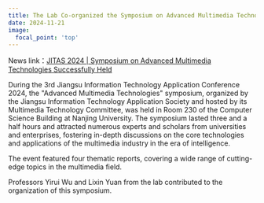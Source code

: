 ```yaml
---
title: The Lab Co-organized the Symposium on Advanced Multimedia Technologies Successfully Held at Nanjing University
date: 2024-11-21
image:
  focal_point: 'top'
---
```

News link：[JITAS 2024 | Symposium on Advanced Multimedia Technologies Successfully Held](https://mp.weixin.qq.com/s/TdjAe41Bt6tv6vk1RlPniA)
<!--more-->

During the 3rd Jiangsu Information Technology Application Conference 2024, the "Advanced Multimedia Technologies" symposium, organized by the Jiangsu Information Technology Application Society and hosted by its Multimedia Technology Committee, was held in Room 230 of the Computer Science Building at Nanjing University. The symposium lasted three and a half hours and attracted numerous experts and scholars from universities and enterprises, fostering in-depth discussions on the core technologies and applications of the multimedia industry in the era of intelligence.

The event featured four thematic reports, covering a wide range of cutting-edge topics in the multimedia field.

Professors Yirui Wu and Lixin Yuan from the lab contributed to the organization of this symposium.